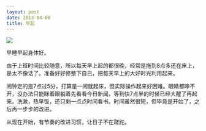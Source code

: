 ```yaml
--- 
layout: post
date: 2013-04-08  
title: 早起    
--- 
```


![](http://info.zjg.js.cn/uploadfile/201206/20120629153225498.jpg)

早睡早起身体好。

由于上班时间比较随意，所以每天早上起的都很晚，经常是拖到8点多还在床上，是太不像话了。准备好好修整下自己，把每天早上的大好时光利用起来。

闹钟定的是7点过5分，打算是一闹就起床，但实际操作起来好困难。眼睛都睁不开，没办法只能眯着眼躺着先看看今日新闻，等到快7点半的时候已经大醒了再起来。洗漱，热早饭，还只剩一点点时间看书。时间虽然很短，但毕竟是开始了，之后再一步步的改进。

从现在开始，有节奏的改进习惯，让日子不在蹉跎。
